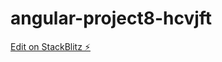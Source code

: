 # angular-project8-hcvjft

[Edit on StackBlitz ⚡️](https://stackblitz.com/edit/angular-project8-hcvjft)
